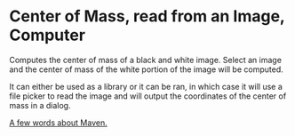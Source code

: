 # Center of Mass, read from an Image, Computer

Computes the center of mass of a black and white image. Select an image and the center of mass of the white portion of the image will be computed.

It can either be used as a library or it can be ran, in which case it will use a file picker to read the image and will output the coordinates of the center of mass in a dialog.

[A few words about Maven.](https://gist.github.com/GuiRitter/1834bd024756e08ab422026a7cd24605)
